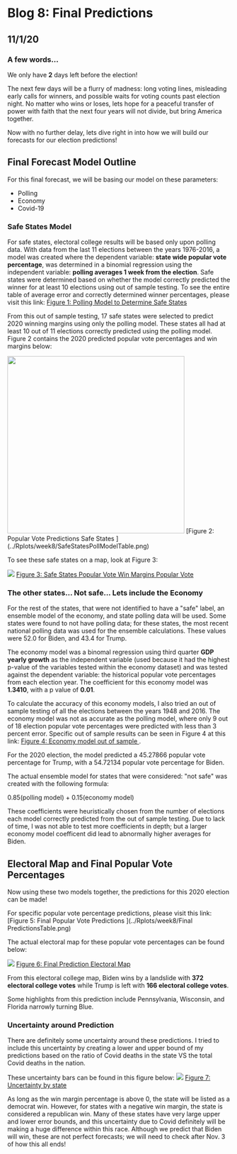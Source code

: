 # Blog 8: Final Predictions
## 11/1/20

### A few words...

We only have **2** days left before the election! 

The next few days will be a flurry of madness: long voting lines, misleading early calls for winners, and possible waits for voting counts past election night. No matter who wins or loses, lets hope for a peaceful transfer of power with faith that the next four years will not divide, but bring America together. 

Now with no further delay, lets dive right in into how we will build our forecasts for our election predictions!

## Final Forecast Model Outline

For this final forecast, we will be basing our model on these parameters:

- Polling
- Economy
- Covid-19

### Safe States Model

For safe states, electoral college results will be based only upon polling data. With data from the last 11 elections between the years 1976-2016, a model was created where the dependent variable: **state wide popular vote percentage**, was determined in a binomial regression using the independent variable: **polling averages 1 week from the election**. Safe states were determined based on whether the model correctly predicted the winner for at least 10 elections using out of sample testing. To see the entire table of average error and correctly determined winner percentages, please visit this link:
[Figure 1: Polling Model to Determine Safe States](../Rplots/week8/OutOfSampleTestingPolls.png)

From this out of sample testing, 17 safe states were selected to predict 2020 winning margins using only the polling model. These states all had at least 10 out of 11 elections correctly predicted using the polling model. Figure 2 contains the 2020 predicted popular vote percentages and win margins below:

<img src="../Rplots/week8/SafeStatesPollModelTable.png" width="400">
[Figure 2: Popular Vote Predictions Safe States ](../Rplots/week8/SafeStatesPollModelTable.png)

To see these safe states on a map, look at Figure 3:

![](../Rplots/week8/WinMarginsSafeStates2020.png)
[Figure 3: Safe States Popular Vote Win Margins Popular Vote ](../Rplots/week8/WinMarginsSafeStates2020.png)

### The other states... Not safe... Lets include the Economy

For the rest of the states, that were not identified to have a "safe" label, an ensemble model of the economy, and state polling data will be used. Some states were found to not have polling data; for these states, the most recent national polling data was used for the ensemble calculations. These values were 52.0 for Biden, and 43.4 for Trump.

The economy model was a binomal regression using third quarter **GDP yearly growth** as the independent variable (used because it had the highest p-value of the variables tested within the economy dataset) and was tested against the dependent variable: the historical popular vote percentages from each election year. The coefficient for this economy model was **1.3410**, with a p value of **0.01**. 

To calculate the accuracy of this economy models, I also tried an out of sample testing of all the elections between the years 1948 and 2016. The economy model was not as accurate as the polling model, where only 9 out of 18 election popular vote percentages were predicted with less than 3 percent error. Specific out of sample results can be seen in Figure 4 at this link: [Figure 4: Economy model out of sample ](../Rplots/week8/EconomyPredictions_Pv2p.png). 

For the 2020 election, the model predicted a 45.27866 popular vote percentage for Trump, with a 54.72134 popular vote percentage for Biden. 

The actual ensemble model for states that were considered: "not safe" was created with the following formula:

0.85(polling model) + 0.15(economy model)

These coefficients were heuristically chosen from the number of elections each model correctly predicted from the out of sample testing. Due to lack of time, I was not able to test more coefficients in depth; but a larger economy model coefficent did lead to abnormally higher averages for Biden.

## Electoral Map and Final Popular Vote Percentages

Now using these two models together, the predictions for this 2020 election can be made!

For specific popular vote percentage predictions, please visit this link: [Figure 5: Final Popular Vote Predictions ](../Rplots/week8/Final PredictionsTable.png)

The actual electoral map for these popular vote percentages can be found below:

![](../Rplots/week8/WinsElectoralCollege2020.png)
[Figure 6: Final Prediction Electoral Map ](../Rplots/week8/WinsElectoralCollege2020.png)

From this electoral college map, Biden wins by a landslide with **372 electoral college votes** while Trump is left with **166 electoral college votes**.

Some highlights from this prediction include Pennsylvania, Wisconsin, and Florida narrowly turning Blue. 

### Uncertainty around Prediction
There are definitely some uncertainty around these predictions. I tried to include this uncertainty by creating a lower and upper bound of my predictions based on the ratio of Covid deaths in the state VS the total Covid deaths in the nation.

These uncertainty bars can be found in this figure below:
![](../Rplots/week8/Uncertainty2020.png)
[Figure 7: Uncertainty by state ](../Rplots/week8/Uncertainty2020.png)

As long as the win margin percentage is above 0, the state will be listed as a democrat win. However, for states with a negative win margin, the state is considered a republican win. Many of these states have very large upper and lower error bounds, and this uncertainty due to Covid definitely will be making a huge difference within this race. Although we predict that Biden will win, these are not perfect forecasts; we will need to check after Nov. 3 of how this all ends! 

